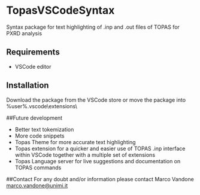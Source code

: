 # TopasVSCodeSyntax
Syntax package for text highlighting of .inp and .out files of TOPAS for PXRD analysis

## Requirements
- VSCode editor

## Installation
Download the package from the VSCode store or move the package into %user%\.vscode\extensions\

##Future development
- Better text tokemization
- More code snippets
- Topas Theme for more accurate text highlighting
- Topas extension for a quicker and easier use of TOPAS .inp interface within VSCode together with a multiple set of extensions
- Topas Language server for live suggestions and documentation on TOPAS commands

##Contact
For any doubt and/or information please contact Marco Vandone marco.vandone@unimi.it
